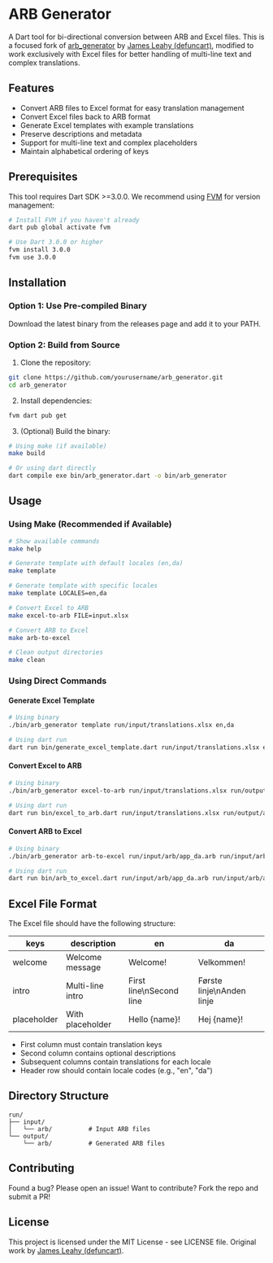 # ARB Generator

A Dart tool for bi-directional conversion between ARB and Excel files. This is a focused fork of [arb_generator](https://pub.dev/packages/arb_generator) by [James Leahy (defuncart)](https://github.com/defuncart), modified to work exclusively with Excel files for better handling of multi-line text and complex translations.

## Features

- Convert ARB files to Excel format for easy translation management
- Convert Excel files back to ARB format
- Generate Excel templates with example translations
- Preserve descriptions and metadata
- Support for multi-line text and complex placeholders
- Maintain alphabetical ordering of keys

## Prerequisites

This tool requires Dart SDK >=3.0.0. We recommend using [FVM](https://fvm.app) for version management:

```bash
# Install FVM if you haven't already
dart pub global activate fvm

# Use Dart 3.0.0 or higher
fvm install 3.0.0
fvm use 3.0.0
```

## Installation

### Option 1: Use Pre-compiled Binary

Download the latest binary from the releases page and add it to your PATH.

### Option 2: Build from Source

1. Clone the repository:
```bash
git clone https://github.com/yourusername/arb_generator.git
cd arb_generator
```

2. Install dependencies:
```bash
fvm dart pub get
```

3. (Optional) Build the binary:
```bash
# Using make (if available)
make build

# Or using dart directly
dart compile exe bin/arb_generator.dart -o bin/arb_generator
```

## Usage

### Using Make (Recommended if Available)

```bash
# Show available commands
make help

# Generate template with default locales (en,da)
make template

# Generate template with specific locales
make template LOCALES=en,da

# Convert Excel to ARB
make excel-to-arb FILE=input.xlsx

# Convert ARB to Excel
make arb-to-excel

# Clean output directories
make clean
```

### Using Direct Commands

#### Generate Excel Template

```bash
# Using binary
./bin/arb_generator template run/input/translations.xlsx en,da

# Using dart run
dart run bin/generate_excel_template.dart run/input/translations.xlsx en,da
```

#### Convert Excel to ARB

```bash
# Using binary
./bin/arb_generator excel-to-arb run/input/translations.xlsx run/output/arb

# Using dart run
dart run bin/excel_to_arb.dart run/input/translations.xlsx run/output/arb
```

#### Convert ARB to Excel

```bash
# Using binary
./bin/arb_generator arb-to-excel run/input/arb/app_da.arb run/input/arb/app_en.arb run/output/translations.xlsx

# Using dart run
dart run bin/arb_to_excel.dart run/input/arb/app_da.arb run/input/arb/app_en.arb run/output/translations.xlsx
```

## Excel File Format

The Excel file should have the following structure:

| keys | description | en | da |
|------|-------------|----|----|
| welcome | Welcome message | Welcome! | Velkommen! |
| intro | Multi-line intro | First line\nSecond line | Første linje\nAnden linje |
| placeholder | With placeholder | Hello {name}! | Hej {name}! |

- First column must contain translation keys
- Second column contains optional descriptions
- Subsequent columns contain translations for each locale
- Header row should contain locale codes (e.g., "en", "da")

## Directory Structure

```
run/
├── input/
│   └── arb/          # Input ARB files
└── output/
    └── arb/          # Generated ARB files
```

## Contributing

Found a bug? Please open an issue! Want to contribute? Fork the repo and submit a PR!

## License

This project is licensed under the MIT License - see LICENSE file. Original work by [James Leahy (defuncart)](https://github.com/defuncart).

```
